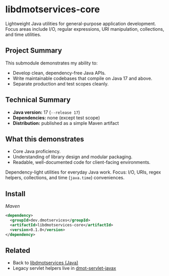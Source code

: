 # libdmotservices-core

Lightweight Java utilities for general-purpose application development.  
Focus areas include I/O, regular expressions, URI manipulation, collections, and time utilities.

## Project Summary
This submodule demonstrates my ability to:
- Develop clean, dependency-free Java APIs.
- Write maintainable codebases that compile on Java 17 and above.
- Separate production and test scopes cleanly.

## Technical Summary
- **Java version:** 17 (`--release 17`)
- **Dependencies:** none (except test scope)
- **Distribution:** published as a simple Maven artifact

## What this demonstrates
- Core Java proficiency.
- Understanding of library design and modular packaging.
- Readable, well-documented code for client-facing environments.

Dependency-light utilities for everyday Java work.
Focus: I/O, URIs, regex helpers, collections, and time (`java.time`) conveniences.

## Install

_Maven_
```xml
<dependency>
  <groupId>dev.dmotservices</groupId>
  <artifactId>libdmotservices-core</artifactId>
  <version>0.1.0</version>
</dependency>
```

## Related

- Back to [libdmotservices (Java)](../README.md)
- Legacy servlet helpers live in [dmot-servlet-javax](../dmot-servlet-javax/README.md)
